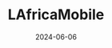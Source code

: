 ---  
layout: startup_page  
title: "LAfricaMobile"  
id: "lafricamobile.com"  
permalink: "/lafricamobilelafricamobile.com06062024/"  
website: "https://lafricamobile.com/"  
funding_round: "Series A"  
funding_amount: "$4.6M"  
investors: "Janngo Capital, Aurélien Tchouaméni, Jules Koundé, Karim Jouni, Jihed Othmani, SouthBridge Investments, Ciwara Capital"  
about: "LAfricaMobile is a cloud communication startup that enables large-scale communication campaigns across Africa using mobile technologies like SMS, USSD, voice, WhatsApp, and airtime. It connects clients with over 60 operators in more than 15 countries, facilitating nearly 100 million transactions. The company aims to expand its operations and integrate AI for enhanced customer value."  
markets: "Telecommunications, Marketing, Financial Services, Customer Service, Digital Marketing, Marketing Automation, Messaging, Mobile, SMS, VoIP"  
hq: "Dakar, Dakar, Senegal"  
founded_year: "2014"  
linkedin: "https://www.linkedin.com/company/lafricamobile"  
twitter: "https://twitter.com/LAfricaMobile"  
instagram: ""  
facebook: "https://www.facebook.com/lamlafricamobile"  
crunchbase: "https://www.crunchbase.com/organization/lafricamobile"  
pitchbook: ""  

date_display: "06-Jun-2024"  
date: "2024-06-06"

# SEO Optimization  
meta_title: "LAfricaMobile - Series A Funding ($4.6M)"  
meta_description: "LAfricaMobile, LAfricaMobile is a cloud communication startup that enables large-scale communication campaigns across Africa using mobile technologies like SMS, USSD..."  
meta_keywords: "LAfricaMobile, Telecommunications, Marketing, Financial Services, Customer Service, Digital Marketing, Marketing Automation, Messaging, Mobile, SMS, VoIP, Series A funding"  
canonical_url: "https://startup.projectstartups.com/lafricamobilelafricamobile.com06062024/"  
---